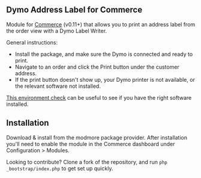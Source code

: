 Dymo Address Label for Commerce
---

Module for [Commerce](https://www.modmore.com/commerce/) (v0.11+) that allows you to print an address label from the order view with a Dymo Label Writer. 

General instructions:

- Install the package, and make sure the Dymo is connected and ready to print.
- Navigate to an order and click the Print button under the customer address.
- If the print button doesn't show up, your Dymo printer is not available, or the relevant software not installed.

[This environment check](http://labelwriter.com/software/dls/sdk/samples/js/CheckEnvironment/CheckEnvironment.html) can be useful to see if you have the right software installed.

## Installation

Download & install from the modmore package provider. After installation you'll need to enable the module in the Commerce dashboard under Configuration > Modules.

Looking to contribute? Clone a fork of the repository, and run `php _bootstrap/index.php` to get set up quickly. 

